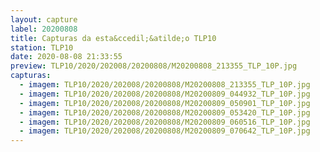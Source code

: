 ```yaml
---
layout: capture
label: 20200808
title: Capturas da esta&ccedil;&atilde;o TLP10
station: TLP10
date: 2020-08-08 21:33:55
preview: TLP10/2020/202008/20200808/M20200808_213355_TLP_10P.jpg
capturas:
  - imagem: TLP10/2020/202008/20200808/M20200808_213355_TLP_10P.jpg
  - imagem: TLP10/2020/202008/20200808/M20200809_044932_TLP_10P.jpg
  - imagem: TLP10/2020/202008/20200808/M20200809_050901_TLP_10P.jpg
  - imagem: TLP10/2020/202008/20200808/M20200809_053420_TLP_10P.jpg
  - imagem: TLP10/2020/202008/20200808/M20200809_060516_TLP_10P.jpg
  - imagem: TLP10/2020/202008/20200808/M20200809_070642_TLP_10P.jpg
---
```

